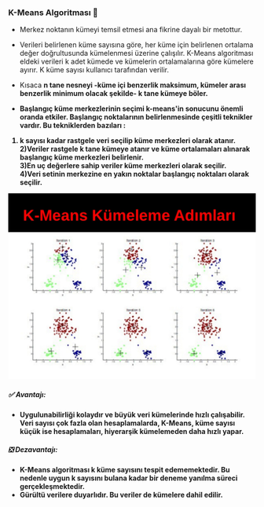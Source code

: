 ### K-Means Algoritması :dizzy:
- Merkez noktanın kümeyi temsil etmesi ana fikrine dayalı bir metottur.

- Verileri belirlenen küme sayısına göre, her küme için belirlenen ortalama değer doğrultusunda kümelenmesi üzerine çalışılır. K-Means algoritması eldeki verileri k adet kümede ve kümelerin ortalamalarına göre kümelere ayırır. K küme sayısı kullanıcı tarafından verilir.

- Kısaca <b>n tane nesneyi -küme içi benzerlik maksimum, kümeler arası benzerlik minimum olacak şekilde- k tane kümeye böler.

- Başlangıç küme merkezlerinin seçimi k-means'in sonucunu önemli oranda etkiler. Başlangıç noktalarının belirlenmesinde çeşitli teknikler vardır. Bu tekniklerden bazıları :

1) k sayısı kadar rastgele veri seçilip küme merkezleri olarak atanır.
<br>2)Veriler rastgele k tane kümeye atanır ve küme ortalamaları alınarak başlangıç küme merkezleri belirlenir.
<br>3)En uç değerlere sahip veriler küme merkezleri olarak seçilir.
<br>4)Veri setinin merkezine en yakın noktalar başlangıç noktaları olarak seçilir.

<img src="Iteration.jpg" title="kmeans kümeleme adimlari">

##### :white_check_mark: Avantajı:
- Uygulunabilirliği kolaydır ve büyük veri kümelerinde hızlı çalışabilir. Veri sayısı çok fazla olan hesaplamalarda, K-Means, küme sayısı küçük ise hesaplamaları, hiyerarşik kümelemeden daha hızlı yapar.

##### :negative_squared_cross_mark: Dezavantajı:

- K-Means algoritması k küme sayısını tespit edememektedir. Bu nedenle uygun k sayısını bulana kadar bir deneme yanılma süreci gerçekleşmektedir.
- Gürültü verilere duyarlıdır. Bu veriler de kümelere dahil edilir.
